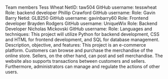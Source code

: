 Team members
    Tess Wheat
        NetID: taw504
        GitHub username: tesswheat
        Role: backend developer
    Phillip Crawford
        GitHub username: 
        Role:
    Gavin Barry
        Netid: GLB250
        GitHub username: gavinbarry60
        Role: Frontend developer
    Brayden Rodgers
        GitHub username: UniqueWix
        Role: Backend Developer
    Nicholas Mickovski
        GitHub username: 
        Role:
Languages and techniques:
    This project will utilize Python for backend development, CSS and HTML for frontend development, and SQL for database management.
Description, objective, and features:
    This project is an e-commerce platform.  Customers can browse and purchase the merchandise of the online store.  Sellers, on the other hand, can post and sell merchandise.  The website also supports transactions between customers and sellers.  Furthermore, administrators can manage and regulate the actions of other users.

